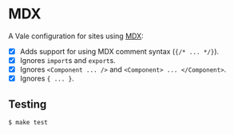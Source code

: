 # MDX

A Vale configuration for sites using [MDX][1]:

- [x] Adds support for using MDX comment syntax (`{/* ... */}`).
- [x] Ignores `import`s and `export`s.
- [x] Ignores `<Component ... />` and `<Component> ... </Component>`.
- [x] Ignores `{ ... }`.

## Testing

```
$ make test
```

[1]: https://mdxjs.com
